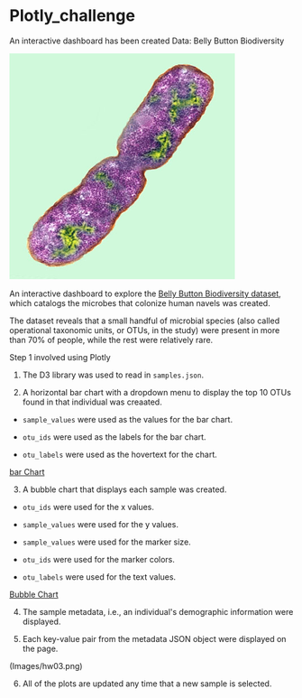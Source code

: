 # Plotly_challenge
An interactive dashboard has been created
Data: Belly Button Biodiversity

![Bacteria by filterforge.com](Images/bacteria.jpg)

An interactive dashboard to explore the [Belly Button Biodiversity dataset](http://robdunnlab.com/projects/belly-button-biodiversity/), which catalogs the microbes that colonize human navels was created.

The dataset reveals that a small handful of microbial species (also called operational taxonomic units, or OTUs, in the study) were present in more than 70% of people, while the rest were relatively rare.

Step 1 involved using Plotly

1. The D3 library was used to read in `samples.json`.

2. A horizontal bar chart with a dropdown menu to display the top 10 OTUs found in that individual was creaated.

* `sample_values` were used as the values for the bar chart.

* `otu_ids` were used as the labels for the bar chart.

* `otu_labels` were used as the hovertext for the chart.

[bar Chart](Images/hw01.png)

3. A bubble chart that displays each sample was created.

* `otu_ids` were used for the x values.

* `sample_values` were used for the y values.

* `sample_values` were used for the marker size.

* `otu_ids` were used for the marker colors.

* `otu_labels` were used for the text values.

[Bubble Chart](Images/bubble_chart.png)

4. The sample metadata, i.e., an individual's demographic information were displayed.

5. Each key-value pair from the metadata JSON object were displayed on the page.

(Images/hw03.png)

6. All of the plots are updated any time that a new sample is selected.
